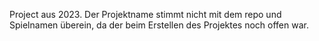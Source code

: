 Project aus 2023. Der Projektname stimmt nicht mit dem repo und Spielnamen überein, da der beim Erstellen des Projektes noch offen war.
